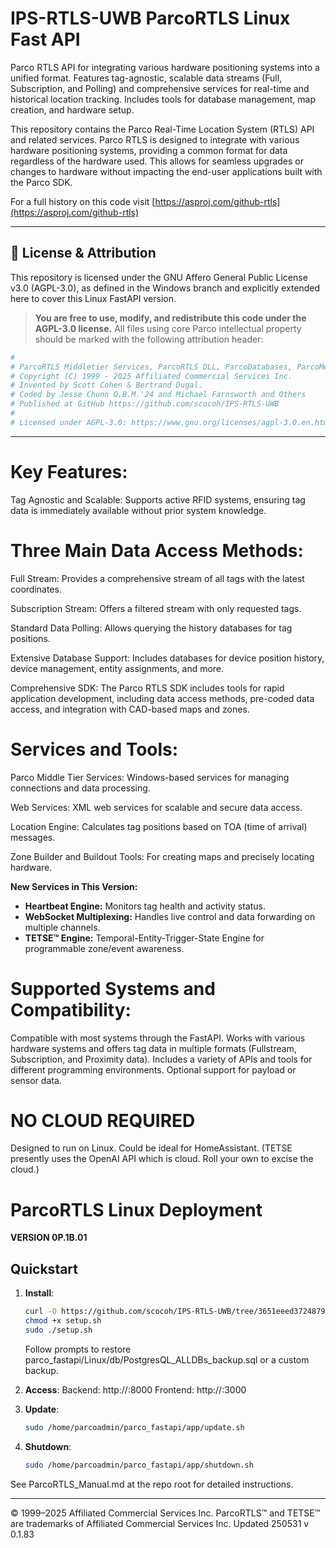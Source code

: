 # IPS-RTLS-UWB ParcoRTLS Linux Fast API

Parco RTLS API for integrating various hardware positioning systems into a unified format. Features tag-agnostic, scalable data streams (Full, Subscription, and Polling) and comprehensive services for real-time and historical location tracking. Includes tools for database management, map creation, and hardware setup.

This repository contains the Parco Real-Time Location System (RTLS) API and related services. Parco RTLS is designed to integrate with various hardware positioning systems, providing a common format for data regardless of the hardware used. This allows for seamless upgrades or changes to hardware without impacting the end-user applications built with the Parco SDK.

For a full history on this code visit [https://asproj.com/github-rtls](https://asproj.com/github-rtls)

---

## 🔐 License & Attribution

This repository is licensed under the GNU Affero General Public License v3.0 (AGPL-3.0), as defined in the Windows branch and explicitly extended here to cover this Linux FastAPI version.

> **You are free to use, modify, and redistribute this code under the AGPL-3.0 license.**
> All files using core Parco intellectual property should be marked with the following attribution header:

```python
#
# ParcoRTLS Middletier Services, ParcoRTLS DLL, ParcoDatabases, ParcoMessaging, and other code
# Copyright (C) 1999 - 2025 Affiliated Commercial Services Inc.
# Invented by Scott Cohen & Bertrand Dugal.
# Coded by Jesse Chunn O.B.M.'24 and Michael Farnsworth and Others
# Published at GitHub https://github.com/scocoh/IPS-RTLS-UWB
#
# Licensed under AGPL-3.0: https://www.gnu.org/licenses/agpl-3.0.en.html
```

---

# Key Features:

Tag Agnostic and Scalable: Supports active RFID systems, ensuring tag data is immediately available without prior system knowledge.

# Three Main Data Access Methods:

Full Stream: Provides a comprehensive stream of all tags with the latest coordinates.

Subscription Stream: Offers a filtered stream with only requested tags.

Standard Data Polling: Allows querying the history databases for tag positions.

Extensive Database Support: Includes databases for device position history, device management, entity assignments, and more.

Comprehensive SDK: The Parco RTLS SDK includes tools for rapid application development, including data access methods, pre-coded data access, and integration with CAD-based maps and zones.

# Services and Tools:

Parco Middle Tier Services: Windows-based services for managing connections and data processing.

Web Services: XML web services for scalable and secure data access.

Location Engine: Calculates tag positions based on TOA (time of arrival) messages.

Zone Builder and Buildout Tools: For creating maps and precisely locating hardware.

**New Services in This Version:**

* **Heartbeat Engine:** Monitors tag health and activity status.
* **WebSocket Multiplexing:** Handles live control and data forwarding on multiple channels.
* **TETSE™ Engine:** Temporal-Entity-Trigger-State Engine for programmable zone/event awareness.

# Supported Systems and Compatibility:

Compatible with most systems through the FastAPI.
Works with various hardware systems and offers tag data in multiple formats (Fullstream, Subscription, and Proximity data).
Includes a variety of APIs and tools for different programming environments.
Optional support for payload or sensor data.

# NO CLOUD REQUIRED

Designed to run on Linux.  Could be ideal for HomeAssistant. (TETSE presently uses the OpenAI API which is cloud.  Roll your own to excise the cloud.)

# ParcoRTLS Linux Deployment

**VERSION 0P.1B.01**

## Quickstart

1. **Install**:

   ```bash
   curl -O https://github.com/scocoh/IPS-RTLS-UWB/tree/3651eeed37248791fdca68606d436201ba2984dc/Linux/scripts/setup.sh
   chmod +x setup.sh
   sudo ./setup.sh
   ```

   Follow prompts to restore parco\_fastapi/Linux/db/PostgresQL\_ALLDBs\_backup.sql or a custom backup.

2. **Access**:
   Backend: http\://<server-ip>:8000
   Frontend: http\://<server-ip>:3000

3. **Update**:

   ```bash
   sudo /home/parcoadmin/parco_fastapi/app/update.sh
   ```

4. **Shutdown**:

   ```bash
   sudo /home/parcoadmin/parco_fastapi/app/shutdown.sh
   ```

See ParcoRTLS\_Manual.md at the repo root for detailed instructions.

---

© 1999–2025 Affiliated Commercial Services Inc.
ParcoRTLS™ and TETSE™ are trademarks of Affiliated Commercial Services Inc.
Updated 250531 v 0.1.83
